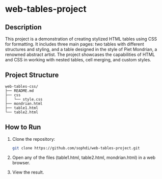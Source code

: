 # web-tables-project


## Description  
This project is a demonstration of creating stylized HTML tables using CSS for formatting. It includes three main pages: two tables with different structures and styling, and a table designed in the style of Piet Mondrian, a renowned abstract artist. The project showcases the capabilities of HTML and CSS in working with nested tables, cell merging, and custom styles.

## Project Structure  
 ```
web-tables-css/
├── README.md
├── css
│   └── style.css
├── mondrian.html
├── table1.html
└── table2.html
 ```


## How to Run

1. Clone the repository:  
   ```bash
   git clone https://github.com/sophdi/web-tables-project.git
   ```

2. Open any of the files (table1.html, table2.html, mondrian.html) in a web browser.

3. View the result.



